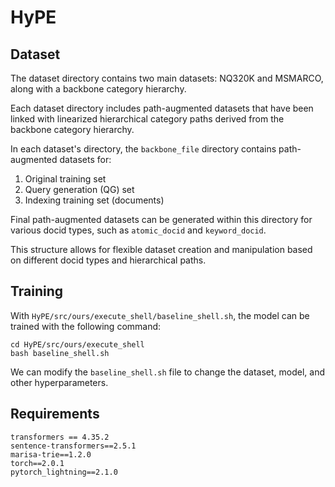 # HyPE


## Dataset
The dataset directory contains two main datasets: NQ320K and MSMARCO, along with a backbone category hierarchy.

Each dataset directory includes path-augmented datasets that have been linked with linearized hierarchical category paths derived from the backbone category hierarchy.

In each dataset's directory, the `backbone_file` directory contains path-augmented datasets for:
1. Original training set
2. Query generation (QG) set
3. Indexing training set (documents)

Final path-augmented datasets can be generated within this directory for various docid types, such as `atomic_docid` and `keyword_docid`.

This structure allows for flexible dataset creation and manipulation based on different docid types and hierarchical paths.



## Training
With `HyPE/src/ours/execute_shell/baseline_shell.sh`, the model can be trained with the following command:
```
cd HyPE/src/ours/execute_shell
bash baseline_shell.sh
```

We can modify the `baseline_shell.sh` file to change the dataset, model, and other hyperparameters.




## Requirements
```
transformers == 4.35.2
sentence-transformers==2.5.1
marisa-trie==1.2.0
torch==2.0.1
pytorch_lightning==2.1.0
```